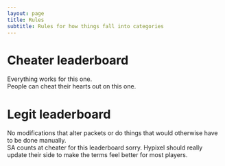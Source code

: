 ```yaml
---
layout: page
title: Rules
subtitle: Rules for how things fall into categories
---
```


# Cheater leaderboard
Everything works for this one.  
People can cheat their hearts out on this one.

# Legit leaderboard
No modifications that alter packets or do things that would otherwise have to be done manually.  
SA counts at cheater for this leaderboard sorry. Hypixel should really update their side to make the terms feel better for most players.
